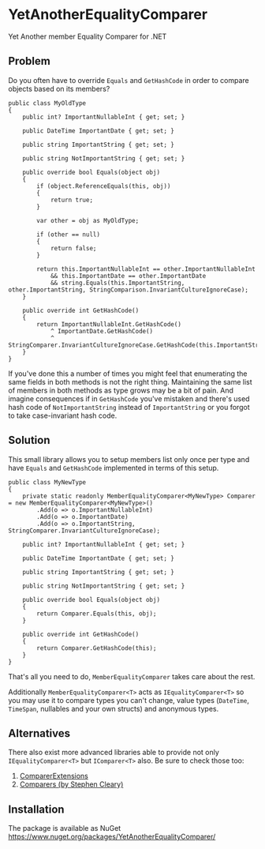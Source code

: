 YetAnotherEqualityComparer
==========================
Yet Another member Equality Comparer for .NET

## Problem ##
Do you often have to override `Equals` and `GetHashCode` in order to compare objects based on its members?

    public class MyOldType
    {
        public int? ImportantNullableInt { get; set; }

        public DateTime ImportantDate { get; set; }

        public string ImportantString { get; set; }

        public string NotImportantString { get; set; }

        public override bool Equals(object obj)
        {
            if (object.ReferenceEquals(this, obj))
            {
                return true;
            }

            var other = obj as MyOldType;

            if (other == null)
            {
                return false;
            }

            return this.ImportantNullableInt == other.ImportantNullableInt
                && this.ImportantDate == other.ImportantDate
                && string.Equals(this.ImportantString, other.ImportantString, StringComparison.InvariantCultureIgnoreCase);
        }

        public override int GetHashCode()
        {
            return ImportantNullableInt.GetHashCode()
                ^ ImportantDate.GetHashCode()
                ^ StringComparer.InvariantCultureIgnoreCase.GetHashCode(this.ImportantString);
        }
    }

If you've done this a number of times you might feel that enumerating the same fields in both methods is not the right thing. Maintaining the same list of members in both methods as type grows may be a bit of pain. And imagine consequences if in `GetHashCode` you've mistaken and there's used hash code of `NotImportantString` instead of `ImportantString` or you forgot to take case-invariant hash code.

## Solution ##
This small library allows you to setup members list only once per type and have `Equals` and `GetHashCode` implemented in terms of this setup.

    public class MyNewType
    {
        private static readonly MemberEqualityComparer<MyNewType> Comparer = new MemberEqualityComparer<MyNewType>()
            .Add(o => o.ImportantNullableInt)
            .Add(o => o.ImportantDate)
            .Add(o => o.ImportantString, StringComparer.InvariantCultureIgnoreCase);

        public int? ImportantNullableInt { get; set; }

        public DateTime ImportantDate { get; set; }

        public string ImportantString { get; set; }

        public string NotImportantString { get; set; }

        public override bool Equals(object obj)
        {
            return Comparer.Equals(this, obj);
        }

        public override int GetHashCode()
        {
            return Comparer.GetHashCode(this);
        }
    }

That's all you need to do, `MemberEqualityComparer` takes care about the rest.

Additionally `MemberEqualityComparer<T>` acts as `IEqualityComparer<T>` so you may use it to compare types you can't change, value types (`DateTime`, `TimeSpan`, nullables and your own structs) and anonymous types.

## Alternatives ##

There also exist more advanced libraries able to provide not only `IEqualityComparer<T>` but `IComparer<T>` also. Be sure to check those too:
1. [ComparerExtensions](https://github.com/jehugaleahsa/ComparerExtensions)
2. [Comparers (by Stephen Cleary)](http://comparers.codeplex.com/)

## Installation ##
The package is available as NuGet https://www.nuget.org/packages/YetAnotherEqualityComparer/

